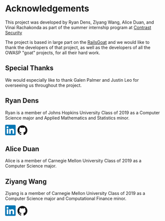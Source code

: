 # Acknowledgements
This project was developed by Ryan Dens, Ziyang Wang, Alice Duan, and Vinai Rachakonda 
as part of the summer internship program at [Contrast Security](https://www.contrastsecurity.com)

The project is based in large part on the [RailsGoat](https://github.com/OWASP/railsgoat) and we 
would like to thank the developers of that project, as well as the developers of all the OWASP "goat" 
projects, for all their hard work.

## Special Thanks
We would especially like to thank Galen Palmer and Justin Leo for overseeing us throughout
the project. 

## Ryan Dens
Ryan is a member of Johns Hopkins University Class of 2019 as a Computer Science major 
and Applied Mathematics and Statistics minor. 

[![Ryan Dens LinkedIn](ln.png)](https://www.linkedin.com/in/ryan-dens)
[![Ryan Dens Github](GitHub-Mark-32px.png)](https://github.com/ryandens)

## Alice Duan
Alice is a member of Carnegie Mellon University Class of 2019 as a Computer Science major.

## Ziyang Wang
Ziyang is a member of Carnegie Mellon University Class of 2019 as a Computer Science major 
and Computational Finance minor. 

[![Ziyang Wang LinkedIn](ln.png)](https://www.linkedin.com/in/ziyang-wang-170aa0143/)
[![Ziyang Wang Github](GitHub-Mark-32px.png)](https://github.com/ziyangw)

